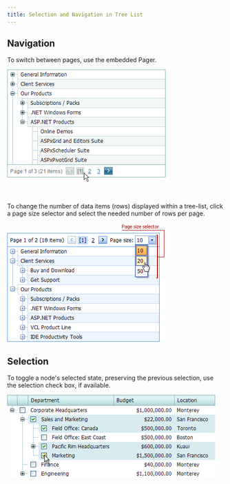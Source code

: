 ```yaml
---
title: Selection and Navigation in Tree List
---
```

## Navigation
To switch between pages, use the embedded Pager.

![ASPxTreeList_Paging](../../../images/Img7367.png)

&nbsp;

To change the number of data items (rows) displayed within a tree-list, click a page size selector and select the needed number of rows per page.

![ASPxTreeList_page_size.png](../../../images/Img17835.png)

## Selection
To toggle a node's selected state, preserving the previous selection, use the selection check box, if available.

![ASPxTreeList_Selection](../../../images/Img7368.png)